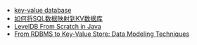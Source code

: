 - [key-value database](https://en.wikipedia.org/wiki/Key-value_database)
- [如何将SQL数据映射到KV数据库](https://segmentfault.com/a/1190000008343682)
- [LevelDB From Scratch in Java](https://medium.com/@wishmithasmendis/leveldb-from-scratch-in-java-c300e21c7445)
- [From RDBMS to Key-Value Store: Data Modeling Techniques](https://medium.com/@wishmithasmendis/from-rdbms-to-key-value-store-data-modeling-techniques-a2874906bc46)